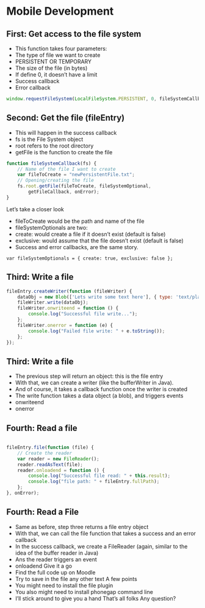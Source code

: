 # Mobile Development

## First: Get access to the file system

-  This function takes four parameters:
-  The type of file we want to create
-  PERSISTENT OR TEMPORARY
-  The size of the file (in bytes)
-  If define 0, it doesn’t have a limit
-  Success callback
-  Error callback

```javascript
window.requestFileSystem(LocalFileSystem.PERSISTENT, 0, fileSystemCallback, onError);
```

## Second: Get the file (fileEntry)

-  This will happen in the success callback
- fs is the File System object
- root refers to the root directory
-  getFile is the function to create the file

```javascript
function fileSystemCallback(fs) {
    // Name of the file I want to create
    var fileToCreate = "newPersistentFile.txt";
    // Opening/creating the file
    fs.root.getFile(fileToCreate, fileSystemOptional,
        getFileCallback, onError);
}
```

Let’s take a closer look
- fileToCreate would be the path and name of the file
- fileSystemOptionals are two:
-  create: would create a file if it doesn’t exist (default is false)
-  exclusive: would assume that the file doesn’t exist (default is false)
-  Success and error callbacks, are the same story.


`var fileSystemOptionals = { create: true, exclusive: false };`

## Third: Write a file

```javascript
fileEntry.createWriter(function (fileWriter) {
    dataObj = new Blob(['Lets write some text here'], { type: 'text/plain' });
    fileWriter.write(dataObj);
    fileWriter.onwriteend = function () {
        console.log("Successful file write...");
    };
    fileWriter.onerror = function (e) {
        console.log("Failed file write: " + e.toString());
    };
});
```

## Third: Write a file

-  The previous step will return an object: this is the file entry
-  With that, we can create a writer (like the bufferWriter in Java).
-  And of course, it takes a callback function once the writer is created
-  The write function takes a data object (a blob), and triggers events
-  onwriteend
-  onerror

## Fourth: Read a file

```javascript

fileEntry.file(function (file) {
    // Create the reader
    var reader = new FileReader();
    reader.readAsText(file);
    reader.onloadend = function () {
        console.log("Successful file read: " + this.result);
        console.log("file path: " + fileEntry.fullPath);
    };
}, onError);

```


## Fourth: Read a File

-  Same as before, step three returns a file entry object
- With that, we can call the file function that takes a success and an
error callback
- In the success callback, we create a FileReader (again, similar to the
idea of the buffer reader in Java)
- Ans the reader triggers an event
-  onloadend
Give it a go
-  Find the full code up on Moodle
-  Try to save in the file any other text
A few points
-  You might need to install the file plugin
-  You also might need to install phonegap command line
-  I’ll stick around to give you a hand
That’s all folks
Any question?